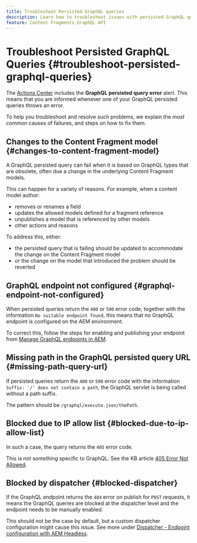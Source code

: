 ```yaml
---
title: Troubleshoot Persisted GraphQL queries
description: Learn how to troubleshoot issues with persisted GraphQL queries in Adobe Experience Manager as a Cloud Service. 
feature: Content Fragments,GraphQL API
---
```


# Troubleshoot Persisted GraphQL Queries {#troubleshoot-persisted-graphql-queries}

The [Actions Center](/help/operations/actions-center.md) includes the **GraphQL persisted query error** alert. This means that you are informed whenever one of your GraphQL persisted queries throws an error.

To help you troubleshoot and resolve such problems, we explain the *most common* causes of failures, and steps on how to fix them.

## Changes to the Content Fragment model {#changes-to-content-fragment-model}

A GraphQL persisted query can fail when it is based on GraphQL types that are obsolete, often due a change in the underlying Content Fragment models.

This can happen for a variety of reasons. For example, when a content model author:

* removes or renames a field
* updates the allowed models defined for a fragment reference
* unpublishes a model that is referenced by other models
* other actions and reasons

To address this, either:

* the persisted query that is failing should be updated to accommodate the change on the Content Fragment model 
* or the change on the model that introduced the problem should be reverted

## GraphQL endpoint not configured {#graphql-endpoint-not-configured}

When persisted queries return the `400` or `500` error code, together with the information `No suitable endpoint found`, this means that no GraphQL endpoint is configured on the AEM environment. 

To correct this, follow the steps for enabling and publishing your endpoint from [Manage GraphQL endpoints in AEM](/help/headless/graphql-api/graphql-endpoint.md).

## Missing path in the GraphQL persisted query URL {#missing-path-query-url}

If persisted queries return the `400` or `500` error code with the information `Suffix: '/' does not contain a path`, the GraphQL servlet is being called without a path suffix. 

The pattern should be `/graphql/execute.json/thePath`.

## Blocked due to IP allow list {#blocked-due-to-ip-allow-list}

In such a case, the query returns the `405` error code.

This is not something specific to GraphQL. See the KB article [405 Error Not Allowed](https://experienceleague.adobe.com/docs/experience-cloud-kcs/kbarticles/KA-20824.html).

## Blocked by dispatcher {#blocked-dispatcher}

If the GraphQL endpoint returns the `404` error on publish for `POST` requests, it means the GraphQL queries are blocked at the dispatcher level and the endpoint needs to be manually enabled.

This should not be the case by default, but a custom dispatcher configuration might cause this issue. See more under [Dispatcher - Endpoint configuration with AEM Headless](/help/headless/deployment/dispatcher.md).
